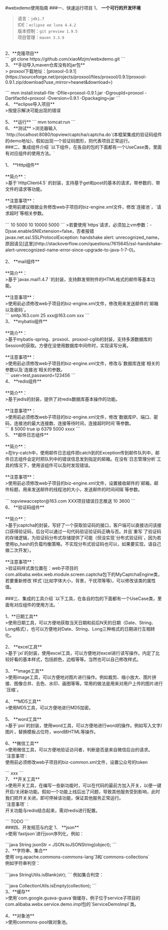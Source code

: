 #webxdemo使用指南
###一、快速运行项目
1、 **一个可行的开发环境**<br>
>语言：`jdk1.7`<br>
IDE：`eclipse ee luna 4.4.2`<br>
版本控制：`git preview 1.9.5`<br>
项目管理：`maven 3.3.9`<br>

<br>
2、**克隆项目**<br>
```
git clone https://github.com/xiaoMzjm/webxdemo.git
```

<br>
3、 **手动导入maven仓库没有的jar包**<br>
> proxool下载地址：[proxool-0.9.1](https://sourceforge.net/projects/proxool/files/proxool/0.9.1/proxool-0.9.1.zip/download?use_mirror=heanet&download=)<br>

<br>
```
mvn install:install-file -Dfile=proxool-0.9.1.jar -DgroupId=proxool -DartifactId=proxool -Dversion=0.9.1 -Dpackaging=jar
```

<br>
4、 **eclipse导入项目**<br>
>按提示解决可能出现的错误<br>

<br>
5、 **运行**
```
mvn tomcat:run
```
 
 <br>
6、 **测试**
>浏览器输入`http://localhost:8080/topview/captcha/captcha.do`(本框架集成的验证码组件的demo地址)，假如出现一个验证码图形，则代表项目正常运行。

<br>
###二、集成组件介绍
`以下组件，在各自的包的下面都有一个UseCase类，里面有对应组件的使用方法。`<br>
<br>
1、 **Http组件**<br>
<br>
**简介**：<br>
>基于`HttpClient4.5` 的封装，支持基于get和post的基本的请求，带参数的、带文件的请求等功能。<br>

<br>
**注意事项**：<br>
>使用前建议根据业务修改web子项目的biz-engine.xml文件，修改`连接池`，`请求超时`等相关参数。<br>

<br>
```
	<bean id="httpClientFactory" class="com.alibaba.webx.searchengine.factory.http.HttpClientFactory" init-method="init">
		<property name="maxConnectionNum">				<value>10</value> 			</property>
		<property name="maxGetConnectionTimeOut">		<value>5000</value> 		</property>
		<property name="maxRouteConnectionNum">			<value>10</value> 			</property>
		<property name="maxLastConnectionTimeOut">		<value>10000</value> 		</property>
		<property name="maxGetDataTimeOut">				<value>5000</value> 		</property>
	</bean>
```
>若要使用`https`请求，必须加上vm参数：-Djsse.enableSNIExtension=false，否者报错javax.net.ssl.SSLProtocolException: handshake alert: unrecognized_name，原因请见[这里](http://stackoverflow.com/questions/7615645/ssl-handshake-alert-unrecognized-name-error-since-upgrade-to-java-1-7-0)。<br>

<br>
2、 **mail组件**<br>
<br>
**简介**：<br>
>基于`javax.mail1.4.7 `的封装，支持群发带附件的HTML格式的邮件等基本功能。<br>

<br>
**注意事项**：<br>
>使用前必须修改web子项目的biz-engine.xml文件，修改用来发送邮件的`邮箱以及密码`。

<br>
```
	<bean id="mailFactory" class="com.alibaba.webx.searchengine.factory.mail.MailFactory" init-method="init">
		<property name="defaultMailServerHost">		<value>smtp.163.com</value> 			</property>
		<property name="defaultMailServerPort">		<value>25</value> 						</property>
		<property name="defaultSenderAddress">		<value>xxx@163.com</value> 	</property>
		<property name="defaultPassword">			<value>xxx</value> 				</property>
	</bean>
```
<br>
3、 **mybatis组件**<br>
 <br>
**简介**：<br>
>基于mybatis-spring、proxool、proxool-cglib的封装，支持多源数据库的Session的获取。方便在没使用数据库中间件时，实现读写分离。<br>

<br>
**注意事项**：<br>
>使用前必须修改web子项目的biz-engine.xml文件，修改与`数据库连接`相关的参数以及`连接池`相关的参数。

<br>
```
	<bean id="myBatisFactory" class="com.alibaba.webx.searchengine.factory.mybatis.MyBatisFactory" init-method="init"></bean>
	<!-- 写库 -->
	<bean id="dataSourceRW" class="org.logicalcobwebs.proxool.ProxoolDataSource">  
	    <property name="alias" value="ReadWriteDataBase"></property>  
	    <property name="delegateProperties">  
	        <value>user=test,password=123456</value>  
	    </property>  
	    <property name="user" value="test" />  
	    <property name="password" value="123456" />  
	    <property name="driver" value="com.mysql.jdbc.Driver" />  
	    <property name="driverUrl" value="jdbc:mysql://192.168.236.128:32768/test" />
	    <property name="minimumConnectionCount" value="5" />							<!-- 确定池中最小连接数 -->
	    <property name="houseKeepingTestSql" value="select user from mysql.user" />		<!-- 确定保证连接可能的定时查询SQL -->
	    <property name="testBeforeUse" value="true" />									<!-- 检测连接是否可以用，没用的话就换条连接 -->
	    <property name="maximumActiveTime" value="5" />									<!-- 确定连接的最大持续使用时间，超时断开，单位为分钟 -->
	    <property name="prototypeCount" value="2" />									<!-- 确定该连接被使用后，池中还有多少空闲连接，是否得重新创建新的备用，需要的话要创建多少个 -->
	    <property name="maximumConnectionLifetime" value="4" />							<!-- 确定在连接数大于最小连接数时，多出的空闲连接多久被杀死，单位为小时 -->
	    <property name="maximumConnectionCount" value="15" />							<!-- 确定一个阀门，规定池中最大连接数 -->
	    <property name="houseKeepingSleepTime" value="30" />							<!-- 确定多久检查连接的可用性，扫除无用的连接，创建新的可用连接，单位为秒 -->
	</bean> 
```
<br>
4、 **redis组件**<br>
<br>
**简介**：<br>
>基于jedis的封装，提供了对redis数据库基本操作的功能。<br>

<br>
**注意事项**：<br>
>使用前必须修改web子项目的biz-engine.xml文件，修改`数据库IP、端口、密码，连接池的最大连接数、连接等待时间，连接超时时间`等参数。

<br>
```
	<bean id="redisFactory" class="com.alibaba.webx.searchengine.factory.redis.RedisFactory" init-method="init">
		<property name="poolMaxIdel">			<value>8</value> 				</property>
		<property name="poolMaxWaitMillis">		<value>5000</value> 			</property>
		<property name="poolTestOnBorrow">		<value>true</value> 			</property>
		<property name="poolIp">				<value>ip</value> 	</property>
		<property name="poolPort">				<value>6379</value> 			</property>
		<property name="poolConnectTimeOut">	<value>5000</value> 			</property>
		<property name="poolPassword">			<value>xxxx</value> 		</property>
	</bean>
```
<br>
5、 **邮件日志组件**<br>
<br>
**简介**：<br>
>在try-catch中，使用邮件日志组件把catch到的Exception传到邮件队列中，邮件日志组件会定时把队列中的错误信息发到指定的邮箱。在没有`日志管理分析`工具的情况下，使用该组件可以及时发现错误。<br>

<br>
**注意事项**：<br>
>使用前必须修改web子项目的biz-engine.xml文件，设置接收邮件的`邮箱，邮件标题，用来发送邮件的线程池的大小，发送邮件的时间间隔`等参数。<br>

<br>
```
	<bean id="loggerUtils" class="com.alibaba.webx.searchengine.util.log.LoggerUtils"  init-method="init">
		<property name="acceptorList">	<value>topviewacceptor@163.com</value>	</property>
		<property name="emailTitle">	<value>XXX项目错误日志推送</value>			</property>
		<property name="threadNum">		<value>10</value>						</property>
		<property name="sendEmailRate">	<value>3600</value>						</property>
	</bean>
```
<br>
6、 **验证码组件**<br>
<br>
**简介**：<br>
>基于jcaptcha的封装，写好了一个获取验证码的接口，客户端可以直接访问该接口获得验证码，后台可以通过一句代码验证验证码正确与否。并且`重写`了验证码的存储逻辑，为验证码分布式存储提供了可能（但没实现`分布式验证码`，因为若使用ip_hash的负载均衡策略，不实现分布式验证码也可以，如果要实现，请自己做二次开发）。<br>

<br>
**注意事项**：<br>
>验证码样式类位置在：web子项目的com.alibaba.webx.web.module.screen.captcha包下的MyCaptchaEngine类，若要重新修改`样式`(比如字体大小，背景，干扰项等等)，可以修改该类的属性值。<br>

<br>
###三、集成的工具介绍
`以下工具，在各自的包的下面都有一个UseCase类，里面有对应组件的使用方法。`<br>
<br>
1、**日期工具**<br>
>使用日期工具，可以方便地获取当天日期和前后N天的日期（Date、String、Long格式），也可以方便地对Date、String、Long三种格式的日期进行互相转化。<br>

<br>
2、 **excel工具**<br>
>基于`jxl`的封装，使用excel工具，可以方便地对excel进行读写操作。内定了比较好看的基本样式，包括颜色，边框等等。当然也可以自己修改样式。<br>

<br>
3、 **image工具**<br>
>使用image工具，可以方便地对图片进行操作。例如裁剪、缩小放大、图片拼接、图像合并、去色、水印、画图等等。常用的做法是用来对用户上传的图片进行`压缩`。<br>

<br>
4、 **MD5工具**<br>
>使用MD5工具，可以方便地进行MD5加密。<br>

<br>
5、 **word工具**<br>
>基于`poi`的封装，使用word工具，可以方便地进行word的操作。例如写入文字/图片，替换模板占位符，word转HTML等操作。<br>

<br>
6、**微信工具**<br>
>使用微信工具，可以方便地验证访问者，判断是否是来自微信后台的请求。<br>
`注意事项`:<br>
使用前必须修改web子项目的biz-common.xml文件，设置公众号的token<br>

<br>
```
	<bean id="signUtil" class="com.alibaba.webx.common.util.weixin.SignUtil" >
		<property name="token"><value>xxx</value></property>
	</bean>
```

<br>
7、 **开关工具**<br>
>使用开关工具，在编写一些新功能时，可以在代码的最前方加入开关，以便一键开启/关闭新功能。假如一个功能上线后出了问题，导致其他服务受到影响，此时我们把开关关闭，即可停掉该功能，保证其他服务正常运行。<br>
`注意事项`：<br>
开关功能与redis结合起来，需对redis进行配置。<br>
<br>
```
TODO
```

<br>
###四、开发规范与约定
1、 **json**<br>
>使用`fastjson`进行json序列化，例如：<br>

<br>
```java
String jsonStr = JSON.toJSONString(object);
```

<br>
2、**字符串、集合**<br>
使用`org.apache.commons-commons-lang`3和`commons-collections`<br>
例如字符串判空：<br>

<br>
```java
StringUtils.isBlank(str);
```
例如集合判空：<br>

<br>
```java
CollectionUtils.isEmpty(collection);
```

<br>
3、**缓存**<br>
>使用`com.google.guava-guava`做缓存，例子位于service子项目的com.alibaba.webx.service.demo.impl包的`ServiceDemoImpl`类。<br>

<br>
4、**对象池**<br>
>使用commons-pool做对象池。

